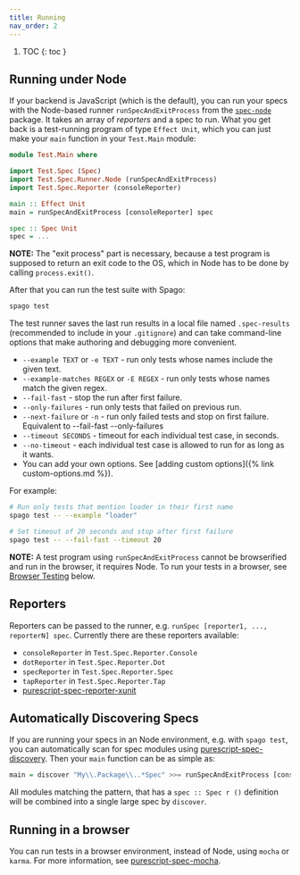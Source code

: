 ```yaml
---
title: Running
nav_order: 2
---
```


1. TOC
{: toc }

## Running under Node

If your backend is JavaScript (which is the default), you can run your specs
with the Node-based runner `runSpecAndExitProcess` from the
[`spec-node`](https://pursuit.purescript.org/packages/purescript-spec-node)
package. It takes an array of *reporters* and a spec to run. What you get back
is a test-running program of type `Effect Unit`, which you can just make your
`main` function in your `Test.Main` module:

```haskell
module Test.Main where

import Test.Spec (Spec)
import Test.Spec.Runner.Node (runSpecAndExitProcess)
import Test.Spec.Reporter (consoleReporter)

main :: Effect Unit
main = runSpecAndExitProcess [consoleReporter] spec

spec :: Spec Unit
spec = ...
```

**NOTE:** The "exit process" part is necessary, because a test program is
supposed to return an exit code to the OS, which in Node has to be done by
calling `process.exit()`.

After that you can run the test suite with Spago:

```bash
spago test
```

The test runner saves the last run results in a local file named `.spec-results`
(recommended to include in your `.gitignore`) and can take command-line options
that make authoring and debugging more convenient.

* `--example TEXT` or `-e TEXT` - run only tests whose names include the given
  text.
* `--example-matches REGEX` or `-E REGEX` - run only tests whose names match the
  given regex.
* `--fail-fast` - stop the run after first failure.
* `--only-failures` - run only tests that failed on previous run.
* `--next-failure` or `-n` - run only failed tests and stop on first failure.
  Equivalent to --fail-fast --only-failures
* `--timeout SECONDS` - timeout for each individual test case, in seconds.
* `--no-timeout` - each individual test case is allowed to run for as long as it
  wants.
* You can add your own options. See [adding custom options]({% link custom-options.md %}).

For example:

```bash
# Run only tests that mention loader in their first name
spago test -- --example "loader"

# Set timeout of 20 seconds and stop after first failure
spago test -- --fail-fast --timeout 20
```

**NOTE:** A test program using `runSpecAndExitProcess` cannot be browserified
and run in the browser, it requires Node. To run your tests in a browser, see
[Browser Testing](#browser-testing) below.

## Reporters

Reporters can be passed to the runner, e.g. `runSpec [reporter1, ..., reporterN]
spec`. Currently there are these reporters available:

* `consoleReporter` in `Test.Spec.Reporter.Console`
* `dotReporter` in `Test.Spec.Reporter.Dot`
* `specReporter` in `Test.Spec.Reporter.Spec`
* `tapReporter` in `Test.Spec.Reporter.Tap`
* [purescript-spec-reporter-xunit](https://github.com/purescript-spec/purescript-spec-reporter-xunit)

## Automatically Discovering Specs

If you are running your specs in an Node environment, e.g. with `spago test`,
you can automatically scan for spec modules using [purescript-spec-discovery](https://github.com/purescript-spec/purescript-spec-discovery).
Then your `main` function can be as simple as:

```haskell
main = discover "My\\.Package\\..*Spec" >>= runSpecAndExitProcess [consoleReporter]
```

All modules matching the pattern, that has a `spec :: Spec r ()` definition
will be combined into a single large spec by `discover`.

## Running in a browser

You can run tests in a browser environment, instead of Node, using `mocha`
or `karma`. For more information, see [purescript-spec-mocha](
https://github.com/purescript-spec/purescript-spec-mocha).
